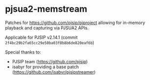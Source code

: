 # pjsua2-memstream
Patches for https://github.com/pjsip/pjproject allowing for in-memory playback and capturing via PJSUA2 APIs.

Applicable for PJSIP v2.14.1 (commit `2f4bc29b2fa65cc29e50ba03f0b8b6de820eaf6b`)

Special thanks to:
- PJSIP team (https://github.com/pjsip)
- isabyr for providing a base patch (https://github.com/isabyr/pjsipstreamer)
